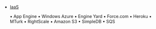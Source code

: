  - [IaaS](http://baike.baidu.com/link?url=yqRpZ8A2cA-O74uUHutu01KNmv3NWY7gaBBKlfpz01nhqUqP00rLSvwJUX4-ydeRKNy-xsWaaHAdWjU1Dqfcya)
    
    ▪ App Engine	▪ Windows Azure	▪ Engine Yard	▪ Force.com
    ▪ Heroku	▪ MTurk	▪ RightScale	▪ Amazon S3
    ▪ SimpleDB	▪ SQS